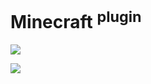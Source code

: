# Minecraft <sup>plugin</sup>

![](https://img.shields.io/static/v1?color=blue&style=flat-square&label=version&message=1.19.0)

![](https://img.shields.io/static/v1?color=orange&style=flat-square&label=name&message=pack)